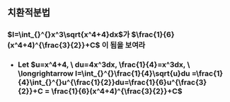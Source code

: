 ## 치환적분법
### $I=\int_{}^{}x^3\sqrt{x^4+4}dx$가 $\frac{1}{6}(x^4+4)^{\frac{3}{2}}+C$ 이 됨을 보여라
+ ### Let $u=x^4+4, \ du=4x^3dx, \frac{1}{4}=x^3dx, \ \longrightarrow I=\int_{}^{}\frac{1}{4}\sqrt{u}du =\frac{1}{4}\int_{}^{}u^{\frac{1}{2}}du=\frac{1}{6}u^{\frac{3}{2}}+C = \frac{1}{6}(x^4+4)^{\frac{3}{2}}+C$
